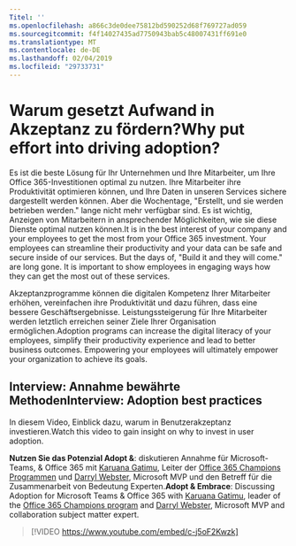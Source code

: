 ```yaml
---
Titel: ''
ms.openlocfilehash: a866c3de0dee75812bd590252d68f769727ad059
ms.sourcegitcommit: f4f14027435ad7750943bab5c48007431ff691e0
ms.translationtype: MT
ms.contentlocale: de-DE
ms.lasthandoff: 02/04/2019
ms.locfileid: "29733731"
---
```

# <a name="why-put-effort-into-driving-adoption"></a><span data-ttu-id="9afdc-103">Warum gesetzt Aufwand in Akzeptanz zu fördern?</span><span class="sxs-lookup"><span data-stu-id="9afdc-103">Why put effort into driving adoption?</span></span>  

<span data-ttu-id="9afdc-p102">Es ist die beste Lösung für Ihr Unternehmen und Ihre Mitarbeiter, um Ihre Office 365-Investitionen optimal zu nutzen.  Ihre Mitarbeiter ihre Produktivität optimieren können, und Ihre Daten in unseren Services sichere dargestellt werden können.  Aber die Wochentage, "Erstellt, und sie werden betrieben werden." lange nicht mehr verfügbar sind.  Es ist wichtig, Anzeigen von Mitarbeitern in ansprechender Möglichkeiten, wie sie diese Dienste optimal nutzen können.</span><span class="sxs-lookup"><span data-stu-id="9afdc-p102">It is in the best interest of your company and your employees to get the most from your Office 365 investment.  Your employees can streamline their productivity and your data can be safe and secure inside of our services.  But the days of, "Build it and they will come." are long gone.  It is important to show employees in engaging ways how they can get the most out of these services.</span></span>

<span data-ttu-id="9afdc-p103">Akzeptanzprogramme können die digitalen Kompetenz Ihrer Mitarbeiter erhöhen, vereinfachen ihre Produktivität und dazu führen, dass eine bessere Geschäftsergebnisse. Leistungssteigerung für Ihre Mitarbeiter werden letztlich erreichen seiner Ziele Ihrer Organisation ermöglichen.</span><span class="sxs-lookup"><span data-stu-id="9afdc-p103">Adoption programs can increase the digital literacy of your employees, simplify their productivity experience and lead to better business outcomes. Empowering your employees will ultimately empower your organization to achieve its goals.</span></span> 

## <a name="interview-adoption-best-practices"></a><span data-ttu-id="9afdc-111">Interview: Annahme bewährte Methoden</span><span class="sxs-lookup"><span data-stu-id="9afdc-111">Interview: Adoption best practices</span></span>

<span data-ttu-id="9afdc-112">In diesem Video, Einblick dazu, warum in Benutzerakzeptanz investieren.</span><span class="sxs-lookup"><span data-stu-id="9afdc-112">Watch this video to gain insight on why to invest in user adoption.</span></span>  

<span data-ttu-id="9afdc-113">**Nutzen Sie das Potenzial Adopt &**: diskutieren Annahme für Microsoft-Teams, & Office 365 mit [Karuana Gatimu](https://linkedin.com/in/karuanagatimu), Leiter der [Office 365 Champions Programmen](https://aka.ms/O365Champions) und [Darryl Webster](https://webster.net.nz/), Microsoft MVP und den Betreff für die Zusammenarbeit von Bedeutung Experten.</span><span class="sxs-lookup"><span data-stu-id="9afdc-113">**Adopt & Embrace**: Discussing Adoption for Microsoft Teams & Office 365 with [Karuana Gatimu](https://linkedin.com/in/karuanagatimu), leader of the [Office 365 Champions program](https://aka.ms/O365Champions) and [Darryl Webster](https://webster.net.nz/), Microsoft MVP and collaboration subject matter expert.</span></span> 

> [!VIDEO https://www.youtube.com/embed/c-j5oF2Kwzk]

